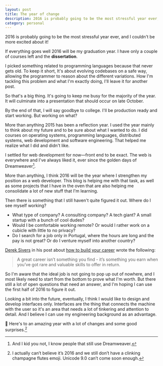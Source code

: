 ```yaml
---
layout: post
title: The year of change
description: 2016 is probably going to be the most stressful year ever, and I couldn't be more excited about it!...
category: personal
---
```


2016 is probably going to be the most stressful year ever, and I couldn't be more excited about it!

If everything goes well 2016 will be my graduation year. I have only a couple of courses left and the **dissertation**.

I picked something related to programming languages because that never gets old. To keep it short, It's about evolving codebases on a safe way, allowing the programmer to reason about the different variations. How I'm tackling this problem and what I'm exactly doing, I'll leave it for another post.

So that's a big thing. It's going to keep me busy for the majority of the year. It will culminate into a presentation that should occur on late October.

By the end of that, I will say goodbye to college. I'll be production ready and start working. But working on what?

More than anything 2015 has been a reflection year. I used the year mainly to think about my future and to be sure about what I wanted to do. I did courses on operating systems, programming languages, distributed systems, web development and software engineering. That helped me realize what I did and didn't like.

I settled for web development for now—front end to be exact. The web is everywhere and I've always liked it, ever since the golden days of Dreamweaver[^dreamweaver].

More than anything, I think 2016 will be the year where I strengthen my position as a web developer. This blog is helping me with that task, as well as some projects that I have in the oven that are also helping me consolidate a lot of new stuff that I'm learning.

Then there is something that I still haven't quite figured it out. Where do I see myself working?

+ What type of company? A consulting company? A tech giant? A small startup with a bunch of cool dudes?
+ Would I be comfortable working remote? Or would I rather work on a cubicle with little to no privacy?
+ Do I search for a job only in Portugal, where the hours are long and the pay is not great? Or do I venture myself into another country?

[Derek Sivers](https://twitter.com/sivers) in his post about [how to build your career](https://sivers.org/career) wrote the following:

> A great career isn’t something you find - it’s something you earn when you’ve got rare and valuable skills to offer in return.

So I'm aware that the ideal job is not going to pop up out of nowhere, and I most likely need to start from the bottom to prove what I'm worth. But there still a lot of open questions that need an answer, and I'm hoping I can use the first half of 2016 to figure it out.

Looking a bit into the future, eventually, I think I would like to design and develop interfaces only. Interfaces are the thing that connects the machine with the user so it's an area that needs a lot of tinkering and attention to detail. And I believe I can use my engineering background as an advantage.

🍻 Here's to an amazing year with a lot of changes and some good surprises.[^emoji]

[^dreamweaver]: And I kid you not, I know people that still use Dreamweaver.
[^emoji]: I actually can’t believe it’s 2016 and we still don’t have a clinking champagne flutes emoji. Unicode 9.0 can’t come soon enough.


